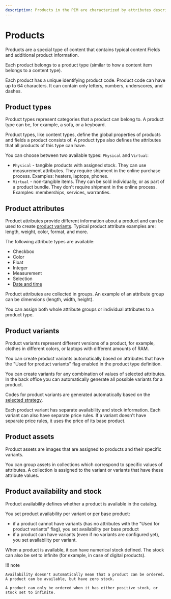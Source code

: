 ```yaml
---
description: Products in the PIM are characterized by attributes describing their characteristics. You can create product variants and add assets to each product and variant.
---
```


# Products

Products are a special type of content that contains typical content Fields and additional product information.

Each product belongs to a product type (similar to how a content item belongs to a content type).

Each product has a unique identifying product code.
Product code can have up to 64 characters. It can contain only letters, numbers, underscores, and dashes.

## Product types

Product types represent categories that a product can belong to.
A product type can be, for example, a sofa, or a keyboard.

Product types, like content types, define the global properties of products and fields a product consists of.
A product type also defines the attributes that all products of this type can have.

You can choose between two available types: `Physical` and `Virtual`:

- `Physical` - tangible products with assigned stock.
They can use measurement attributes. They require shipment in the online purchase process.
Examples: heaters, laptops, phones.
- `Virtual` - non-tangible items. They can be sold individually, or as part of a product bundle.
They don't require shipment in the online process. Examples: memberships, services, warranties.

## Product attributes

Product attributes provide different information about a product and can be used to create [product variants](#product-variants).
Typical product attribute examples are: length, weight, color, format, and more.

The following attribute types are available:

- Checkbox
- Color
- Float
- Integer
- Measurement
- Selection
- [Date and time](date_and_time.md)

Product attributes are collected in groups.
An example of an attribute group can be dimensions (length, width, height).

You can assign both whole attribute groups or individual attributes to a product type.

## Product variants

Product variants represent different versions of a product, for example, clothes in different colors, or laptops with different amounts of RAM.

You can create product variants automatically based on attributes that have the "Used for product variants" flag enabled in the product type definition.

You can create variants for any combination of values of selected attributes.
In the back office you can automatically generate all possible variants for a product.

Codes for product variants are generated automatically based on the [selected strategy](pim_configuration.md#code-generation-strategy).

Each product variant has separate availability and stock information.
Each variant can also have separate price rules.
If a variant doesn't have separate price rules, it uses the price of its base product.

## Product assets

Product assets are images that are assigned to products and their specific variants.

You can group assets in collections which correspond to specific values of attributes.
A collection is assigned to the variant or variants that have these attribute values.

## Product availability and stock

Product availability defines whether a product is available in the catalog.

You set product availability per variant or per base product:

- if a product cannot have variants (has no attributes with the "Used for product variants" flag), you set availability per base product
- if a product can have variants (even if no variants are configured yet), you set availability per variant.

When a product is available, it can have numerical stock defined.
The stock can also be set to infinite (for example, in case of digital products).

!!! note

    Availability doesn't automatically mean that a product can be ordered.
    A product can be available, but have zero stock.

    A product can only be ordered when it has either positive stock, or stock set to infinite.

